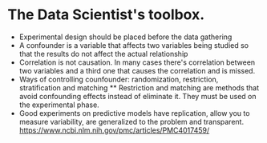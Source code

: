 # The Data Scientist's toolbox.
* Experimental design should be placed before the data gathering
* A confounder is a variable that affects two variables being studied so that the results do not affect the actual relationship
* Correlation is not causation. In many cases there's correlation between two variables and a third one that causes the correlation 
and is missed.
* Ways of controlling counfounder: randomization, restriction, stratification and matching
** Restriction and matching are methods that avoid confounding effects instead of eliminate it. They must be used on the experimental phase.
* Good experiments on predictive models have replication, allow you to measure variability, are generalized to the problem and transparent.
https://www.ncbi.nlm.nih.gov/pmc/articles/PMC4017459/

